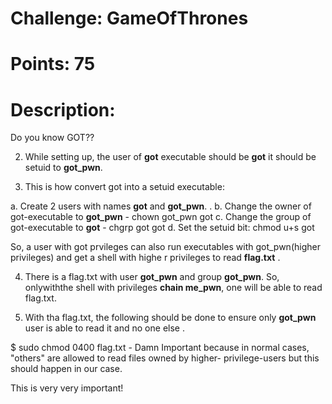 # Challenge: GameOfThrones

# Points: 75

# Description: 

Do you know GOT??

2. While setting up, the user of **got** executable should be **got** it should be setuid to **got_pwn**.

3. This is how convert got into a setuid executable:

a. Create 2 users with names **got** and **got_pwn**. .
b. Change the owner of got-executable to **got_pwn** - chown got_pwn got
c. Change the group of got-executable to **got** - chgrp got got
d. Set the setuid bit: chmod u+s got

So, a user with got prvileges can also run executables with got_pwn(higher privileges) and get a shell with highe
r privileges to read **flag.txt** .

4. There is a flag.txt with user **got_pwn** and group **got_pwn**. So, onlywiththe shell with privileges **chain
me_pwn**, one will be able to read flag.txt.

5. With tha flag.txt, the following should be done to ensure only **got_pwn** user is able to read it and no one else
.

$ sudo chmod 0400 flag.txt  - Damn Important because in normal cases, "others" are allowed to read files owned by higher-
privilege-users but this should happen in our case.

This is very very important!